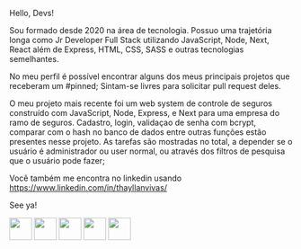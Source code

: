 Hello, Devs!

Sou formado desde 2020 na área de tecnologia. 
Possuo uma trajetória longa como Jr Developer Full Stack utilizando JavaScript, Node, Next, React além de Express, HTML, CSS, SASS e outras tecnologias semelhantes.

No meu perfil é possível encontrar alguns dos meus principais projetos que receberam um #pinned; Sintam-se livres para solicitar pull request deles.

O meu projeto mais recente foi um web system de controle de seguros construído com JavaScript, Node, Express, e Next para uma empresa do ramo de seguros.
Cadastro, login, validaçao de senha com bcrypt, comparar com o hash no banco de dados entre outras funções estão presentes nesse projeto.
As tarefas são mostradas no total, a depender se o usuário é administrador ou user normal, ou através dos filtros de pesquisa que o usuário pode fazer;

Você também me encontra no linkedin usando https://www.linkedin.com/in/thayllanvivas/

See ya!

<img src="https://cdn.jsdelivr.net/gh/devicons/devicon/icons/nodejs/nodejs-original.svg" height='40' width='40'/>  <img src="https://cdn.jsdelivr.net/gh/devicons/devicon/icons/javascript/javascript-original.svg" height='40' width='40'/> <img src="https://cdn.jsdelivr.net/gh/devicons/devicon/icons/express/express-original.svg" height='40' width='40' />  <img src="https://cdn.jsdelivr.net/gh/devicons/devicon/icons/nextjs/nextjs-original.svg" height='40' width='40' />  <img src="https://cdn.jsdelivr.net/gh/devicons/devicon/icons/react/react-original.svg" height='40' width='40' />
